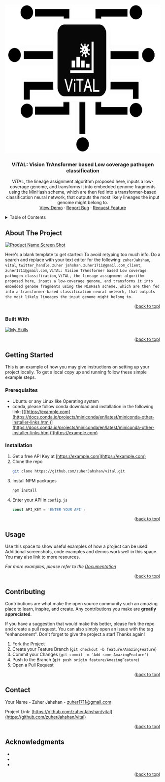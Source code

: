<!-- Improved compatibility of back to top link: See: https://github.com/othneildrew/Best-README-Template/pull/73 -->
<a name="readme-top"></a>
<!--
*** Thanks for checking out the Best-README-Template. If you have a suggestion
*** that would make this better, please fork the repo and create a pull request
*** or simply open an issue with the tag "enhancement".
*** Don't forget to give the project a star!
*** Thanks again! Now go create something AMAZING! :D
-->



<!-- PROJECT SHIELDS -->
<!--
*** I'm using markdown "reference style" links for readability.
*** Reference links are enclosed in brackets [ ] instead of parentheses ( ).
*** See the bottom of this document for the declaration of the reference variables
*** for contributors-url, forks-url, etc. This is an optional, concise syntax you may use.
*** https://www.markdownguide.org/basic-syntax/#reference-style-links
-->



<!-- PROJECT LOGO -->
<br />
<div align="center">
  <a href="https://github.com/zuherJahshan/vital">
    <img src="vital-icon.png" alt="Logo" width="768" height="480">
  </a>

<h3 align="center">ViTAL: Vision TrAnsformer based Low coverage pathogen classification</h3>

  <p align="center">
    ViTAL, the lineage assignment algorithm proposed here, inputs a low-coverage genome, and transforms it into embedded genome fragments using the MinHash scheme, which are then fed into a transformer-based classification neural network, that outputs the most likely lineages the input genome might belong to.
    <br />
    <!--
    <a href="https://github.com/zuherJahshan/vital"><strong>Explore the docs »</strong></a>
    <br />
    <br />
    -->
    <a href="https://github.com/zuherJahshan/vital">View Demo</a>
    ·
    <a href="https://github.com/zuherJahshan/vital/issues">Report Bug</a>
    ·
    <a href="https://github.com/zuherJahshan/vital/issues">Request Feature</a>
  </p>
</div>



<!-- TABLE OF CONTENTS -->
<details>
  <summary>Table of Contents</summary>
  <ol>
    <li>
      <a href="#about-the-project">About The Project</a>
      <ul>
        <li><a href="#built-with">Built With</a></li>
      </ul>
    </li>
    <li>
      <a href="#getting-started">Getting Started</a>
      <ul>
        <li><a href="#prerequisites">Prerequisites</a></li>
        <li><a href="#installation">Installation</a></li>
      </ul>
    </li>
    <li><a href="#usage">Usage</a></li>
    <li><a href="#roadmap">Roadmap</a></li>
    <li><a href="#contributing">Contributing</a></li>
    <li><a href="#license">License</a></li>
    <li><a href="#contact">Contact</a></li>
    <li><a href="#acknowledgments">Acknowledgments</a></li>
  </ol>
</details>



<!-- ABOUT THE PROJECT -->
## About The Project

[![Product Name Screen Shot][product-screenshot]](https://example.com)

Here's a blank template to get started: To avoid retyping too much info. Do a search and replace with your text editor for the following: `zuherJahshan`, `vital`, `twitter_handle`, `zuher jahshan`, `zuher1711@gmail.com_client`, `zuher1711@gmail.com`, `ViTAL: Vision TrAnsformer based Low coverage pathogen classification`, `ViTAL, the lineage assignment algorithm proposed here, inputs a low-coverage genome, and transforms it into embedded genome fragments using the MinHash scheme, which are then fed into a transformer-based classification neural network, that outputs the most likely lineages the input genome might belong to.`

<p align="right">(<a href="#readme-top">back to top</a>)</p>



### Built With
[![My Skills](https://skillicons.dev/icons?i=linux,py,git,github,tensorflow)](https://skillicons.dev)

<p align="right">(<a href="#readme-top">back to top</a>)</p>



<!-- GETTING STARTED -->
## Getting Started

This is an example of how you may give instructions on setting up your project locally.
To get a local copy up and running follow these simple example steps.

### Prerequisites

* Ubuntu or any Linux like Operating system
* conda, please follow conda download and installation in the following link: [[[https://example.com](https://docs.conda.io/projects/miniconda/en/latest/miniconda-other-installer-links.html)](https://docs.conda.io/projects/miniconda/en/latest/miniconda-other-installer-links.html)](https://example.com)
### Installation

1. Get a free API Key at [https://example.com](https://example.com)
2. Clone the repo
   ```sh
   git clone https://github.com/zuherJahshan/vital.git
   ```
3. Install NPM packages
   ```sh
   npm install
   ```
4. Enter your API in `config.js`
   ```js
   const API_KEY = 'ENTER YOUR API';
   ```

<p align="right">(<a href="#readme-top">back to top</a>)</p>



<!-- USAGE EXAMPLES -->
## Usage

Use this space to show useful examples of how a project can be used. Additional screenshots, code examples and demos work well in this space. You may also link to more resources.

_For more examples, please refer to the [Documentation](https://example.com)_

<p align="right">(<a href="#readme-top">back to top</a>)</p>



<!-- CONTRIBUTING -->
## Contributing

Contributions are what make the open source community such an amazing place to learn, inspire, and create. Any contributions you make are **greatly appreciated**.

If you have a suggestion that would make this better, please fork the repo and create a pull request. You can also simply open an issue with the tag "enhancement".
Don't forget to give the project a star! Thanks again!

1. Fork the Project
2. Create your Feature Branch (`git checkout -b feature/AmazingFeature`)
3. Commit your Changes (`git commit -m 'Add some AmazingFeature'`)
4. Push to the Branch (`git push origin feature/AmazingFeature`)
5. Open a Pull Request

<p align="right">(<a href="#readme-top">back to top</a>)</p>



<!-- CONTACT -->
## Contact

Your Name - Zuher Jahshan - zuher1711@gmail.com

Project Link: [https://github.com/zuherJahshan/vital](https://github.com/zuherJahshan/vital)

<p align="right">(<a href="#readme-top">back to top</a>)</p>



<!-- ACKNOWLEDGMENTS -->
## Acknowledgments

* []()
* []()
* []()

<p align="right">(<a href="#readme-top">back to top</a>)</p>



<!-- MARKDOWN LINKS & IMAGES -->
<!-- https://www.markdownguide.org/basic-syntax/#reference-style-links -->
[contributors-shield]: https://img.shields.io/github/contributors/zuherJahshan/vital.svg?style=for-the-badge
[contributors-url]: https://github.com/zuherJahshan/vital/graphs/contributors
[forks-shield]: https://img.shields.io/github/forks/zuherJahshan/vital.svg?style=for-the-badge
[forks-url]: https://github.com/zuherJahshan/vital/network/members
[stars-shield]: https://img.shields.io/github/stars/zuherJahshan/vital.svg?style=for-the-badge
[stars-url]: https://github.com/zuherJahshan/vital/stargazers
[issues-shield]: https://img.shields.io/github/issues/zuherJahshan/vital.svg?style=for-the-badge
[issues-url]: https://github.com/zuherJahshan/vital/issues
[license-shield]: https://img.shields.io/github/license/zuherJahshan/vital.svg?style=for-the-badge
[license-url]: https://github.com/zuherJahshan/vital/blob/master/LICENSE.txt
[linkedin-shield]: https://img.shields.io/badge/-LinkedIn-black.svg?style=for-the-badge&logo=linkedin&colorB=555
[linkedin-url]: https://www.linkedin.com/in/zuher-jahshan-7a7199196/
[product-screenshot]: images/screenshot.png
[Next.js]: https://img.shields.io/badge/next.js-000000?style=for-the-badge&logo=nextdotjs&logoColor=white
[Next-url]: https://nextjs.org/
[React.js]: https://img.shields.io/badge/React-20232A?style=for-the-badge&logo=react&logoColor=61DAFB
[React-url]: https://reactjs.org/
[Vue.js]: https://img.shields.io/badge/Vue.js-35495E?style=for-the-badge&logo=vuedotjs&logoColor=4FC08D
[Vue-url]: https://vuejs.org/
[Angular.io]: https://img.shields.io/badge/Angular-DD0031?style=for-the-badge&logo=angular&logoColor=white
[Angular-url]: https://angular.io/
[Svelte.dev]: https://img.shields.io/badge/Svelte-4A4A55?style=for-the-badge&logo=svelte&logoColor=FF3E00
[Svelte-url]: https://svelte.dev/
[Laravel.com]: https://img.shields.io/badge/Laravel-FF2D20?style=for-the-badge&logo=laravel&logoColor=white
[Laravel-url]: https://laravel.com
[Bootstrap.com]: https://img.shields.io/badge/Bootstrap-563D7C?style=for-the-badge&logo=bootstrap&logoColor=white
[Bootstrap-url]: https://getbootstrap.com
[JQuery.com]: https://img.shields.io/badge/jQuery-0769AD?style=for-the-badge&logo=jquery&logoColor=white
[JQuery-url]: https://jquery.com 
